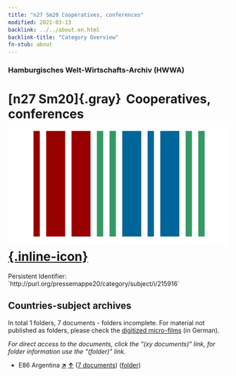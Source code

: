 ```yaml
---
title: "n27 Sm20 Cooperatives, conferences"
modified: 2021-03-13
backlink: ../../about.en.html
backlink-title: "Category Overview"
fn-stub: about
---
```


### Hamburgisches Welt-Wirtschafts-Archiv (HWWA)

# [n27 Sm20]{.gray}&#8201; Cooperatives, conferences &#160; [![Wikidata](/images/Wikidata-logo.svg "Wikidata"){.inline-icon}](http://www.wikidata.org/entity/Q104711085)

<div class="hint">Persistent Identifier: `http://purl.org/pressemappe20/category/subject/i/215916`</div>







## Countries-subject archives





In total 1 folders, 7 documents - folders incomplete.
For material not published as folders, please check the [digitized micro-films](/film/h1_sh.de.html) (in German).

_For direct access to the documents, click the "(xy documents)" link, for folder information use the "(folder)" link._


- E86 Argentina [**&nearr;**](../../../geo/i/141692/about.en.html "Argentina (all folders)") [**&uarr;**](../../../geo/about.en.html#E86 "Country category system") (<a href="https://pm20.zbw.eu/iiifview/folder/sh/141692,215916" title="about: Argentina : Cooperatives, conferences" target="_blank">7 documents</a>) ([folder](../../../../folder/sh/1416xx/141692/2159xx/215916/about.en.html))








